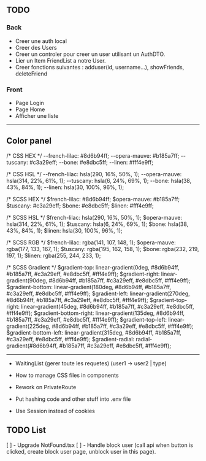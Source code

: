 ## TODO 

### Back

- Creer une auth local
- Creer des Users
- Creer un controler pour creer un user utilisant un AuthDTO.
- Lier un Item FriendList a notre User.
- Creer fonctions suivantes : adduser(id, username...), showFriends, deleteFriend

### Front

- Page Login
- Page Home
- Afficher une liste

---

## Color panel

/* CSS HEX */
--french-lilac: #8d6b94ff;
--opera-mauve: #b185a7ff;
--tuscany: #c3a29eff;
--bone: #e8dbc5ff;
--linen: #fff4e9ff;

/* CSS HSL */
--french-lilac: hsla(290, 16%, 50%, 1);
--opera-mauve: hsla(314, 22%, 61%, 1);
--tuscany: hsla(6, 24%, 69%, 1);
--bone: hsla(38, 43%, 84%, 1);
--linen: hsla(30, 100%, 96%, 1);

/* SCSS HEX */
$french-lilac: #8d6b94ff;
$opera-mauve: #b185a7ff;
$tuscany: #c3a29eff;
$bone: #e8dbc5ff;
$linen: #fff4e9ff;

/* SCSS HSL */
$french-lilac: hsla(290, 16%, 50%, 1);
$opera-mauve: hsla(314, 22%, 61%, 1);
$tuscany: hsla(6, 24%, 69%, 1);
$bone: hsla(38, 43%, 84%, 1);
$linen: hsla(30, 100%, 96%, 1);

/* SCSS RGB */
$french-lilac: rgba(141, 107, 148, 1);
$opera-mauve: rgba(177, 133, 167, 1);
$tuscany: rgba(195, 162, 158, 1);
$bone: rgba(232, 219, 197, 1);
$linen: rgba(255, 244, 233, 1);

/* SCSS Gradient */
$gradient-top: linear-gradient(0deg, #8d6b94ff, #b185a7ff, #c3a29eff, #e8dbc5ff, #fff4e9ff);
$gradient-right: linear-gradient(90deg, #8d6b94ff, #b185a7ff, #c3a29eff, #e8dbc5ff, #fff4e9ff);
$gradient-bottom: linear-gradient(180deg, #8d6b94ff, #b185a7ff, #c3a29eff, #e8dbc5ff, #fff4e9ff);
$gradient-left: linear-gradient(270deg, #8d6b94ff, #b185a7ff, #c3a29eff, #e8dbc5ff, #fff4e9ff);
$gradient-top-right: linear-gradient(45deg, #8d6b94ff, #b185a7ff, #c3a29eff, #e8dbc5ff, #fff4e9ff);
$gradient-bottom-right: linear-gradient(135deg, #8d6b94ff, #b185a7ff, #c3a29eff, #e8dbc5ff, #fff4e9ff);
$gradient-top-left: linear-gradient(225deg, #8d6b94ff, #b185a7ff, #c3a29eff, #e8dbc5ff, #fff4e9ff);
$gradient-bottom-left: linear-gradient(315deg, #8d6b94ff, #b185a7ff, #c3a29eff, #e8dbc5ff, #fff4e9ff);
$gradient-radial: radial-gradient(#8d6b94ff, #b185a7ff, #c3a29eff, #e8dbc5ff, #fff4e9ff);

---

- WaitingList (gerer toute les requetes)
    (user1 -> user2 | type)

- How to manage CSS files in components
- Rework on PrivateRoute
- Put hashing code and other stuff into .env file
- Use Session instead of cookies

## TODO List

[ ] - Upgrade NotFound.tsx
[ ] - Handle block user (call api when button is clicked, create block user page, unblock user in this page).
